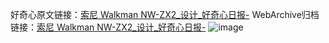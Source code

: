 好奇心原文链接：[索尼 Walkman NW-ZX2_设计_好奇心日报-](https://www.qdaily.com/articles/5159.html)
WebArchive归档链接：[索尼 Walkman NW-ZX2_设计_好奇心日报-](http://web.archive.org/web/20190623164046/https://www.qdaily.com/articles/5159.html)
![image](http://ww3.sinaimg.cn/large/007d5XDply1g3wdfpa9twj30u0384wwt)